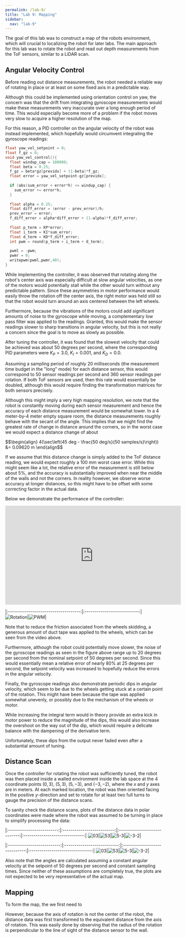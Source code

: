 ```yaml
---
permalink: /lab-9/
title: "Lab 9: Mapping"
sidebar:
  nav: "lab-9"
---
```


The goal of this lab was to construct a map of the robots environment, which will crucial to localizing the robot for later labs. The main approach for this lab was to rotate the robot and read out depth measurements from the ToF sensors, similar to a LiDAR scan.

## Angular Velocity Control
Before reading out distance measurements, the robot needed a reliable way of rotating in place or at least on some fixed axis in a predictable way. 

Although this could be implemented using orientation control on yaw, the concern was that the drift from integrating gyroscope measurements would make these measurements very inaccurate over a long enough period of time. This would especially become more of a problem if the robot moves very slow to acquire a higher resolution of the map.

For this reason, a PID controller on the angular velocity of the robot was instead implemented, which hopefully would circumvent integrating the gyroscope readings:

```cpp
float yaw_vel_setpoint = 0;
float f_gz = 0;
void yaw_vel_control(){
  float windup_cap = 100000;
  float beta = 0.25;
  f_gz = beta*gz[previdx] + (1-beta)*f_gz; 
  float error = yaw_vel_setpoint-gz[previdx];
  
  if (abs(sum_error + error*h) <= windup_cap) {
    sum_error += error*h;
  }
   
  float alpha = 0.25;
  float diff_error = (error - prev_error)/h;
  prev_error = error;
  f_diff_error = alpha*diff_error + (1-alpha)*f_diff_error; 
  
  float p_term = KP*error;
  float i_term = KI*sum_error;
  float d_term = KD*f_diff_error;
  int pwm = round(p_term + i_term + d_term);
  
  pwml = -pwm;
  pwmr = 0;
  writepwm(pwml,pwmr,40);
}
```

While implementing the controller, it was observed that rotating along the robot's center axis was especially difficult at slow angular velocities, as one of the motors would potentially stall while the other would turn without any predictable pattern. Since these asymmetries in motor performance would easily throw the rotation off the center axis, the right motor was held still so that the robot would turn around an axis centered between the left wheels.

Furthermore, because the vibrations of the motors could add significant amounts of noise to the gyroscope while moving, a complementary low pass filter was applied to the readings. Granted, this would make the sensor readings slower to sharp transitions in angular velocity, but this is not really a concern since the goal is to move as slowly as possible.

After tuning the controller, it was found that the slowest velocity that could be achieved was about 50 degrees per second, where the corresponding PID parameters were $K_P = 3.0$, $K_I = 0.001$, and $K_D = 0.0$. 

Assuming a sampling period of roughly 20 milliseconds (the measurement time budget in the "long" mode) for each distance sensor, this would correspond to 50 sensor readings per second and 360 sensor readings per rotation. If both ToF sensors are used, then this rate would essentially be doubled, although this would require finding the transformation matrices for both sensors precisely.

Although this might imply a very high mapping resolution, we note that the robot is constantly moving during each sensor measurement and hence the accuracy of each distance measurement would be somewhat lower. In a 4 meter-by-4 meter empty square room, the distance measurements roughly behave with the secant of the angle. This implies that we might find the greatest rate of change in distance around the corners, so in the worst case we would expect a distance change of about 

$$\begin{align}
4(\sec\left(45 deg - \frac{50 deg/s}{50 samples/s}\right)) &= 0.09620 m
\end{align$$

If we assume that this distance change is simply added to the ToF distance reading, we would expect roughly a 100 mm worst case error. While this might seem like a lot, the relative error of the measurement is still below about 5%, and the accuracy is substantially improved when near the middle of the walls and not the corners. In reality however, we observe worse accuracy at longer distances, so this might have to be offset with some correcting factor in the actual data.

Below we demonstrate the performance of the controller:

<iframe width="560" height="315" src="https://www.youtube.com/embed/MxB0IlATCDk" title="YouTube video player" frameborder="0" allow="accelerometer; autoplay; clipboard-write; encrypted-media; gyroscope; picture-in-picture; web-share" allowfullscreen></iframe>

|:------------------------------------:|:---------------------------:|
![Rotation](/lab-9-assets/Rotation.png)|![PWM](/lab-9-assets/PWM.png)|

Note that to reduce the friction associated from the wheels skidding, a generous amount of duct tape was applied to the wheels, which can be seen from the video above. 

Furthermore, although the robot could potentially move slower, the noise of the gyroscope readings as seen in the figure above range up to 20 degrees per second from the nominal setpoint of 50 degrees per second. Since this would essentially mean a relative error of nearly 80% at 25 degrees per second, the setpoint velocity was increased to hopefully reduce the errors in the angular velocity.

Finally, the gyroscope readings also demonstrate periodic dips in angular velocity, which seem to be due to the wheels getting stuck at a certain point of the rotation. This might have been because the tape was applied somewhat unevenly, or possibly due to the mechanism of the wheels or motor. 

While increasing the integral term would in theory provide an extra kick in motor power to reduce the magnitude of the dips, this would also increase the overshoot on the way out of the dip, which would require a delicate balance with the dampening of the derivative term. 

Unfortunately, these dips from the output never faded even after a substantial amount of tuning.

## Distance Scan

Once the controller for rotating the robot was sufficiently tuned, the robot was then placed inside a walled environment inside the lab space at the 4 coordinate points $(0,3)$, $(5,3)$, $(5,-3)$, and $(-3,-2)$, where the $x$ and $y$ axes are in meters. At each marked location, the robot was then oriented facing in the positive $y$-direction and set to rotate for at least two full turns to gauge the precision of the distance scans.

To sanity check the distance scans, plots of the distance data in polar coordinates were made where the robot was assumed to be turning in place to simplify processing the data: 

|:-------------------------:|:--------------------------:|:----------------------------:|:------------------------------:|
![03](/lab-9-assets/032.png)|![53](/lab-9-assets/532.png)|![5-3](/lab-9-assets/5n32.png)|![-3-2](/lab-9-assets/n3n22.png)|

|:--------------------------:|:---------------------------:|:-----------------------------:|:-------------------------------:|
![03](/lab-9-assets/03p2.png)|![53](/lab-9-assets/53p2.png)|![5-3](/lab-9-assets/5n3p2.png)|![-3-2](/lab-9-assets/n3n2p2.png)|

Also note that the angles are calculated assuming a constant angular velocity at the setpoint of 50 degrees per second and constant sampling times. Since neither of these assumptions are completely true, the plots are not expected to be very representative of the actual map.

## Mapping

To form the map, the we first need to 

However, because the axis of rotation is not the center of the robot, the distance data was first transformed to the equivalent distance from the axis of rotation. This was easily done by observing that the radius of the rotation is perpendicular to the line of sight of the distance sensor to the wall.



